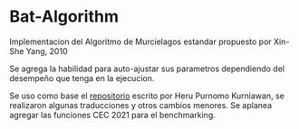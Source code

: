 # Bat-Algorithm
Implementacion del Algoritmo de Murcielagos estandar propuesto por Xin-She Yang, 2010

Se agrega la habilidad para auto-ajustar sus parametros dependiendo del desempeño que tenga en la ejecucion.

Se uso como base el [repositorio](https://github.com/herukurniawan/bat-algorithm) escrito por Heru Purnomo Kurniawan, se realizaron algunas traducciones y otros cambios menores. Se aplanea agregar las funciones CEC 2021 para el benchmarking.
